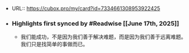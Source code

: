 - URL:: https://cubox.pro/my/card?id=7334661308953922425
- ### Highlights first synced by #Readwise [[June 17th, 2025]]
    - 我们能成功，不是因为我们善于解决难题，而是因为我们善于远离难题。我们只是找简单的事做而已。
